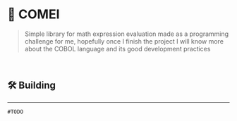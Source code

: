 # 👴 **COMEI**
>Simple library for math expression evaluation made as a programming challenge for me, hopefully once I finish the project I will know more about the COBOL language and its good development practices

<br>

## 🛠 **Building**
---
```
#TODO
```